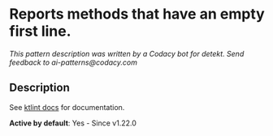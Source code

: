 # Reports methods that have an empty first line.

_This pattern description was written by a Codacy bot for detekt. Send feedback to ai-patterns@codacy.com_

## Description

See [ktlint docs](https://pinterest.github.io/ktlint/0.50.0/rules/standard/#no-leading-empty-lines-in-method-blocks) for
documentation.

**Active by default**: Yes - Since v1.22.0 
